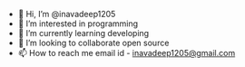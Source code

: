 - 👋 Hi, I’m @inavadeep1205
- 👀 I’m interested in programming    
- 🌱 I’m currently learning developing
- 💞️ I’m looking to collaborate open source
- 📫 How to reach me email id - inavadeep1205@gmail.com

<!---
inavadeep1205/inavadeep1205 is a ✨ special ✨ repository because its `README.md` (this file) appears on your GitHub profile.
You can click the Preview link to take a look at your changes.
--->
